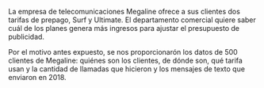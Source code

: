 La empresa de telecomunicaciones Megaline ofrece a sus clientes dos tarifas de prepago, Surf y Ultimate.
El departamento comercial quiere saber cuál de los planes genera más ingresos para ajustar el presupuesto de publicidad.

Por el motivo antes expuesto, se nos proporcionarón los datos de 500 clientes de Megaline: 
quiénes son los clientes, de dónde son, qué tarifa usan y la cantidad de llamadas que hicieron y los mensajes de texto que enviaron en 2018.
